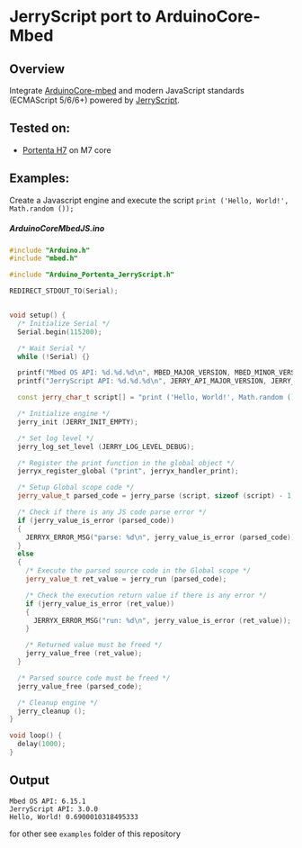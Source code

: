 # JerryScript port to ArduinoCore-Mbed

## Overview

Integrate [ArduinoCore-mbed](https://github.com/arduino/ArduinoCore-mbed) and modern JavaScript standards (ECMAScript 5/6/6+) powered by [JerryScript](https://github.com/jerryscript-project/jerryscript).

## Tested on:
  - [Portenta H7](https://www.arduino.cc/pro/hardware/product/portenta-h7) on M7 core

## Examples:

Create a Javascript engine and execute the script `print ('Hello, World!', Math.random ());`

##### ArduinoCoreMbedJS.ino
```c++
#include "Arduino.h"
#include "mbed.h"

#include "Arduino_Portenta_JerryScript.h"

REDIRECT_STDOUT_TO(Serial);


void setup() {
  /* Initialize Serial */
  Serial.begin(115200);

  /* Wait Serial */
  while (!Serial) {}

  printf("Mbed OS API: %d.%d.%d\n", MBED_MAJOR_VERSION, MBED_MINOR_VERSION, MBED_PATCH_VERSION);
  printf("JerryScript API: %d.%d.%d\n", JERRY_API_MAJOR_VERSION, JERRY_API_MINOR_VERSION, JERRY_API_PATCH_VERSION);

  const jerry_char_t script[] = "print ('Hello, World!', Math.random ());";

  /* Initialize engine */
  jerry_init (JERRY_INIT_EMPTY);

  /* Set log level */
  jerry_log_set_level (JERRY_LOG_LEVEL_DEBUG);

  /* Register the print function in the global object */
  jerryx_register_global ("print", jerryx_handler_print);

  /* Setup Global scope code */
  jerry_value_t parsed_code = jerry_parse (script, sizeof (script) - 1, NULL);

  /* Check if there is any JS code parse error */
  if (jerry_value_is_error (parsed_code))
  {
    JERRYX_ERROR_MSG("parse: %d\n", jerry_value_is_error (parsed_code));
  }
  else
  {
    /* Execute the parsed source code in the Global scope */
    jerry_value_t ret_value = jerry_run (parsed_code);

    /* Check the execution return value if there is any error */
    if (jerry_value_is_error (ret_value))
    {
      JERRYX_ERROR_MSG("run: %d\n", jerry_value_is_error (ret_value));
    }

    /* Returned value must be freed */
    jerry_value_free (ret_value);
  }

  /* Parsed source code must be freed */
  jerry_value_free (parsed_code);

  /* Cleanup engine */
  jerry_cleanup ();
}

void loop() {
  delay(1000);
}
```

## Output
```
Mbed OS API: 6.15.1
JerryScript API: 3.0.0
Hello, World! 0.6900010318495333
```


for other see `examples` folder of this repository